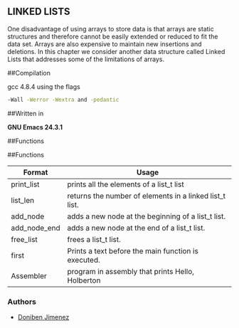 ## LINKED LISTS

One disadvantage of using arrays to store data is that arrays are static structures and therefore cannot be easily extended or reduced to fit the data set. Arrays are also expensive to maintain new insertions and deletions. In this chapter we consider another data structure called Linked Lists that addresses some of the limitations of arrays.

##Compilation

gcc 4.8.4 using the flags 
```sh
-Wall -Werror -Wextra and -pedantic
```
##Written in

**GNU Emacs 24.3.1**

##Functions

##Functions

| Format | Usage |
| ------ | ------ |
| print_list | prints all the elements of a list_t list |
| list_len | returns the number of elements in a linked list_t list. |
| add_node | adds a new node at the beginning of a list_t list. |
| add_node_end | adds a new node at the end of a list_t list. |
| free_list |  frees a list_t list. |
| first | Prints a text before the main function is executed. |
| Assembler | program in assembly that prints Hello, Holberton |

### Authors

 - [Doniben Jimenez](https://github.com/Doniben)